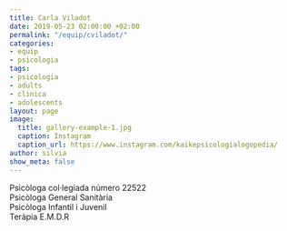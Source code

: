 ```yaml
---
title: Carla Viladot
date: 2019-05-23 02:00:00 +02:00
permalink: "/equip/cviladot/"
categories:
- equip
- psicologia
tags:
- psicologia
- adults
- clinica
- adolescents
layout: page
image:
  title: gallery-example-1.jpg
  caption: Instagram
  caption_url: https://www.instagram.com/kaikepsicologialogopedia/
author: silvia
show_meta: false
---
```

Psicòloga col·legiada número 22522<br>
Psicòloga General Sanitària<br>
Psicòloga Infantil i Juvenil<br>
Teràpia E.M.D.R
